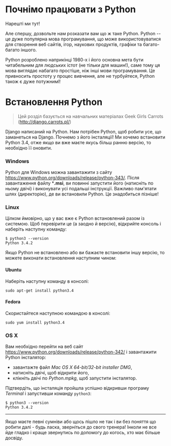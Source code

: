 # Почнімо працювати з Python

Нарешті ми тут!

Але спершу, дозвольте нам розказати вам що ж таке Python. Python -- це дуже популярна мова програмування, що може використовуватися для створення веб сайтів, ігор, наукових продуктів, графіки та багато-багато іншого.

Python розроблено наприкінці 1980-х і його основна мета бути читабельним для людських істот (не тільки для машин!), саме тому ця мова виглядає набагато простіше, ніж інші мови програмування. Це привносить простоту у процес вивчення, але не турбуйтеся, Python також є дуже потужнимl!

# Встановлення Python

> Цей розділ базується на навчальних матеріалах Geek Girls Carrots (http://django.carrots.pl/)

Django написаний на Python. Нам потрібен Python, щоб робити усе, що заманеться на Django. Почнемо з його інсталяції! Ми хочемо встановити Python 3.4, отже якщо ви вже маєте якусь більш ранню версію, то необхідно її оновити.

### Windows

Python для Windows можна завантажити з сайту https://www.python.org/downloads/release/python-343/. Після завантаження файлу ***.msi**, ви повинні запустити його (натисніть по ньому двічі) і виконувати усі подальші інструкції. Важливо пам'ятати шлях (директорію), де ви встановили Python. Це знадобиться пізніше!

### Linux

Цілком ймовірно, що у вас вже є Python встановлений разом із системою. Щоб перевірити це (а заодно й версію), відкрийте консоль і наберіть наступну команду:

    $ python3 --version
    Python 3.4.2
    

Якщо Python не встановлено або ви бажаєте встановити іншу версію, то можете виконати встановлення наступним чином:

#### Ubuntu

Наберіть наступну команду в консолі:

    sudo apt-get install python3.4
    

#### Fedora

Скористайтеся наступною командою в консолі:

    sudo yum install python3.4
    

### OS X

Вам необхідно перейти на веб сайт https://www.python.org/downloads/release/python-342/ і завантажити Python інсталятор:

*   завантажте файл *Mac OS X 64-bit/32-bit installer* *DMG*,
*   натисніть двічі, щоб відкрити його,
*   клікніть двічі по *Python.mpkg*, щоб запустити інсталятор.

Підтвердіть, що інсталяція пройшла успішно відкривши програму *Terminal* і запустивши команду `python3`:

    $ python3 --version
    Python 3.4.2
    

* * *

Якщо маєте певні сумніви або щось пішло не так і ви без поняття що робити далі - будь ласка, зверніться до свого тренера! Інколи не все йде гладко і краще звернутись по допомогу до когось, хто має більше досвіду.
